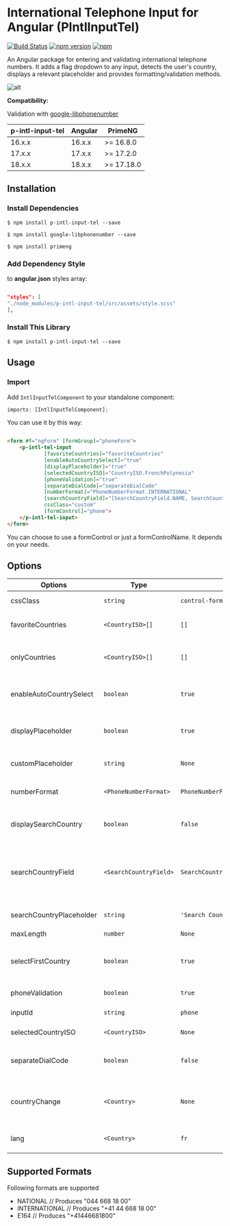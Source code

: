 # International Telephone Input for Angular (PIntlInputTel)

[![Build Status](https://travis-ci.org/jlevot/p-intl-input-tel.svg?branch=master)](https://travis-ci.org/jlevot/p-intl-input-tel) [![npm version](https://badge.fury.io/js/p-intl-input-tel.svg)](https://badge.fury.io/js/p-intl-input-tel-intl) [![npm](https://img.shields.io/npm/dm/localeval.svg)](https://www.npmjs.com/package/p-intl-input-tel-intl)

An Angular package for entering and validating international telephone numbers. It adds a flag dropdown to any input, detects the user's country, displays a relevant placeholder and provides formatting/validation methods.

![alt](src/assets/p-intl-input-tel.gif)

**Compatibility:**

Validation with [google-libphonenumber](https://github.com/ruimarinho/google-libphonenumber)

| p-intl-input-tel | Angular | PrimeNG     |
|------------------|---------|-------------|
| 16.x.x           | 16.x.x  | \>= 16.8.0  |
| 17.x.x           | 17.x.x  | \>= 17.2.0  |
| 18.x.x           | 18.x.x  | \>= 17.18.0 |

## Installation

### Install Dependencies

`$ npm install p-intl-input-tel --save`

`$ npm install google-libphonenumber --save`

`$ npm install primeng`

### Add Dependency Style

to **angular.json** styles array:

```json

"styles": [
"./node_modules/p-intl-input-tel/src/assets/style.scss"
],
```

### Install This Library

`$ npm install p-intl-input-tel --save`

## Usage

### Import

Add `IntlInputTelComponent` to your standalone component:

```javascript
imports: [IntlInputTelComponent];
```

You can use it by this way:

```html

<form #f="ngForm" [formGroup]="phoneForm">
    <p-intl-tel-input
            [favoriteCountries]="favoriteCountries"
            [enableAutoCountrySelect]="true"
            [displayPlaceholder]="true"
            [selectedCountryISO]="CountryISO.FrenchPolynesia"
            [phoneValidation]="true"
            [separateDialCode]="separateDialCode"
            [numberFormat]="PhoneNumberFormat.INTERNATIONAL"
            [searchCountryField]="[SearchCountryField.NAME, SearchCountryField.DIALCODE]"
            cssClass="custom"
            [formControl]="phone">
    </p-intl-tel-input>
</form>
```

You can choose to use a formControl or just a formControlName. It depends on your needs.

## Options

| Options                  | Type                    | Default                           | Description                                                                                                   |
|--------------------------|-------------------------|-----------------------------------|---------------------------------------------------------------------------------------------------------------|
| cssClass                 | `string`                | `control-form`                    | Css class or your own custom one.                                                                             |
| favoriteCountries        | `<CountryISO>[]`        | `[]`                              | List of countries, which will appear at the top.                                                              |
| onlyCountries            | `<CountryISO>[]`        | `[]`                              | List of manually selected countries, which will appear in the dropdown.                                       |
| enableAutoCountrySelect  | `boolean`               | `true`                            | Toggle automatic country (flag) selection based on user input.                                                |
| displayPlaceholder       | `boolean`               | `true`                            | Input placeholder text, which adapts to the country selected.                                                 |
| customPlaceholder        | `string`                | `None`                            | Custom string to be inserted as a placeholder.                                                                |
| numberFormat             | `<PhoneNumberFormat>`   | `PhoneNumberFormat.International` | Custom string to be inserted as a placeholder.                                                                |
| displaySearchCountry     | `boolean`               | `false`                           | Enables input search box for countries in the flag dropdown.                                                  |
| searchCountryField       | `<SearchCountryField> ` | `SearchCountryField.All`          | Customize which fields to search in, if `searchCountryFlag` is enabled. Use `SearchCountryField` helper enum. |
| searchCountryPlaceholder | `string`                | `'Search Country'`                | Placeholder value for `searchCountryField`                                                                    |
| maxLength                | `number`                | `None`                            | Add character limit.                                                                                          |
| selectFirstCountry       | `boolean`               | `true`                            | Selects first country from `preferredCountries` if is set. If not then uses main list.                        |
| phoneValidation          | `boolean`               | `true`                            | Disable phone validation.                                                                                     |
| inputId                  | `string`                | `phone`                           | Unique ID for `<input>` element.                                                                              |
| selectedCountryISO       | `<CountryISO>`          | `None`                            | Set specific country on load.                                                                                 |
| separateDialCode         | `boolean`               | `false`                           | Visually separate dialcode into the drop down element.                                                        |
| countryChange            | `<Country>`             | `None`                            | Emits country value when the user selects a country from the dropdown.                                        |
| lang                     | `<Country>`             | `fr`                              | Language used for country name display and search.                                                            |

## Supported Formats

Following formats are supported

- NATIONAL // Produces "044 668 18 00"
- INTERNATIONAL // Produces "+41 44 668 18 00"
- E164 // Produces "+41446681800"
